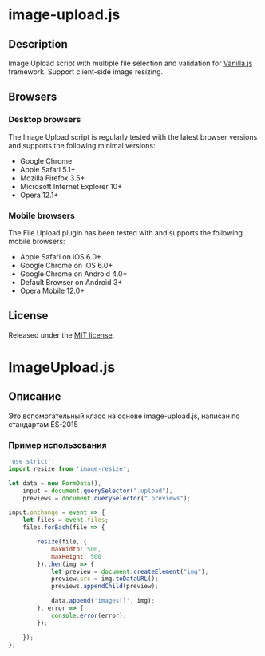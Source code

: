 # image-upload.js

## Description

Image Upload script with multiple file selection and validation for [Vanilla.js](http://vanilla-js.com/) framework.
Support client-side image resizing.

## Browsers

### Desktop browsers
The Image Upload script is regularly tested with the latest browser versions and supports the following minimal versions:

* Google Chrome
* Apple Safari 5.1+
* Mozilla Firefox 3.5+
* Microsoft Internet Explorer 10+
* Opera 12.1+

### Mobile browsers
The File Upload plugin has been tested with and supports the following mobile browsers:

* Apple Safari on iOS 6.0+
* Google Chrome on iOS 6.0+
* Google Chrome on Android 4.0+
* Default Browser on Android 3+
* Opera Mobile 12.0+

## License
Released under the [MIT license](http://www.opensource.org/licenses/MIT).

# ImageUpload.js

## Описание

Это вспомогательный класс на основе image-upload.js, написан по стандартам ES-2015

### Пример использования
```js
'use strict';
import resize from 'image-resize';

let data = new FormData(),
    input = document.querySelector(".upload"),
    previews = document.querySelector(".previews");

input.onchange = event => {
    let files = event.files;
    files.forEach(file => {

        resize(file, {
            maxWidth: 500,
            maxHeight: 500
        }).then(img => {
            let preview = document.createElement("img");
            preview.src = img.toDataURL();
            previews.appendChild(preview);

            data.append('images[]', img);
        }, error => {
            console.error(error);
        });

    });
};
                  
```
